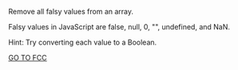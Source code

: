 Remove all falsy values from an array.

Falsy values in JavaScript are false, null, 0, "", undefined, and NaN.

Hint: Try converting each value to a Boolean.

<a href="https://www.freecodecamp.org/learn/javascript-algorithms-and-data-structures/basic-algorithm-scripting/falsy-bouncer">GO TO FCC</a>